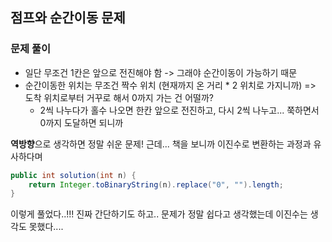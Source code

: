 ## 점프와 순간이동 문제
  
### 문제 풀이
- 일단 무조건 1칸은 앞으로 전진해야 함 -> 그래야 순간이동이 가능하기 때문
- 순간이동한 위치는 무조건 짝수 위치 (현재까지 온 거리 * 2 위치로 가지니까)
=> 도착 위치로부터 거꾸로 해서 0까지 가는 건 어떨까?
  - 2씩 나누다가 홀수 나오면 한칸 앞으로 전진하고, 다시 2씩 나누고... 쭉하면서 0까지 도달하면 되니까

**역방향**으로 생각하면 정말 쉬운 문제!
근데... 책을 보니까 이진수로 변환하는 과정과 유사하다며
```java
public int solution(int n) {
    return Integer.toBinaryString(n).replace("0", "").length;
}
```
이렇게 풀었다..!!!
진짜 간단하기도 하고.. 문제가 정말 쉽다고 생각했는데 이진수는 생각도 못했다....